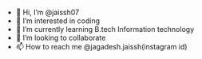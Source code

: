 - 👋 Hi, I’m @jaissh07
- 👀 I’m interested in coding
- 🌱 I’m currently learning B.tech Information technology
- 💞️ I’m looking to collaborate 
- 📫 How to reach me @jagadesh.jaissh(instagram id)

<!---
jaissh07/jaissh07 is a ✨ special ✨ repository because its `README.md` (this file) appears on your GitHub profile.
You can click the Preview link to take a look at your changes.
--->

